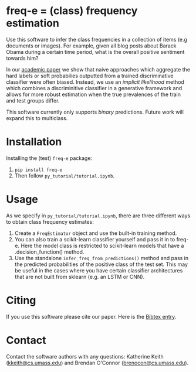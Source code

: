 # freq-e = (class) frequency estimation 

Use this software to infer the class frequencies in a collection of items (e.g documents or images). 
For example, given all blog posts about Barack Obama during a certain time period, what is the overall positive sentiment towards him? 

In our [academic paper](http://www.aclweb.org/anthology/D18-1487) we show that naive approaches which aggregate the hard labels or soft probabilies outputted from a trained discriminative classifier were often biased. Instead, we use an *implicit likelihood* method which combines a discriminitive classifier in a generative framework and allows for more robust estimation when the true prevalences of the train and test groups differ.

This software currently only supports *binary* predictions. Future work will expand this to multiclass. 

# Installation 

Installing the (test) `freq-e` package: 
1. `pip install freq-e` 
2. Then follow `py_tutorial/tutorial.ipynb`. 

# Usage 

As we specify in `py_tutorial/tutorial.ipynb`, there are three different ways to obtain class frequency estimates:  
1. Create a `FreqEstimator` object and use the built-in training method. 
2. You can also train a scikit-learn classifier yourself and pass it in to freq-e. Here the model class is restricted to scikit-learn models that have a .decision_function() method. 
3. Use the standalone `infer_freq_from_predictions()` method and pass in the predicted probabilities of the positive class of the test set. This may be useful in the cases where you have certain classifier architectures that are not built from sklearn (e.g. an LSTM or CNN). 

# Citing 
If you use this software please cite our paper. Here is the [Bibtex entry](https://kakeith.github.io/bibtex/keith18emnlp.bib). 

# Contact 
Contact the software authors with any questions: Katherine Keith (kkeith@cs.umass.edu) and Brendan O'Connor (brenocon@cs.umass.edu).
